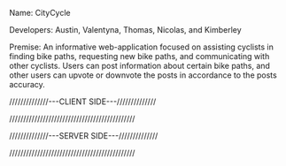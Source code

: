 Name: CityCycle

Developers: Austin, Valentyna, Thomas, Nicolas, and Kimberley

Premise: An informative web-application focused on assisting cyclists in finding bike paths, requesting new bike paths, and communicating with other cyclists. Users can post information about certain bike paths, and other users can upvote or downvote the posts in accordance to the posts accuracy.

//////////////---CLIENT SIDE---//////////////



/////////////////////////////////////////////


//////////////---SERVER SIDE---//////////////



/////////////////////////////////////////////